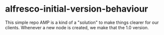 # alfresco-initial-version-behaviour

This simple repo AMP is a kind of a "solution" to make things clearer for our clients. Whenever a new node is created, we make that the 1.0 version. 
